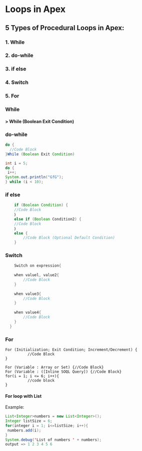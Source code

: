 
#                             Loops in Apex

##                     5 Types of Procedural Loops in Apex:

### 1. While
### 2. do-while
### 3. if else
### 4. Switch
### 5. For

 ### While
 ####   > While (Boolean Exit Condition)


### do-while
```java
do {
  //Code Block
}While (Boolean Exit Condition)
```

```java
int i = 5;   
do { 
 i++; 
System.out.println("GfG"); 
} while (i < 10); 
```


### if else
```java
  	if (Boolean Condition) {
  	//Code Block
  	｝
  	else if (Boolean Condition2) {
  	//Code Block
  	｝
  	else {
  		//Code Block (Optional Default Condition)
  	}
```

### Switch
```java
    Switch on expression{
  
  	when valuel, value2{
  		//Code Block
  	}
  	 
  	when value3{
  		//Code Block
  	}
  
  	when value4{
  		//Code Block
  	}
  }
```

### For
```
For (Initialization; Exit Condition; Increment/Decrement) {
          //Code Block
}

For (Variable : Array or Set) {//Code Block}
For (Variable : ([Inline SOQL Query]) {//Code Block}
for(i = 1; i <= 6; i++){
          //code block
}
```
#### For loop with List
Example:
```java
List<Integer>numbers = new List<Integer>();
Integer listSize = 6;
for(integer i = 1; i<=listSize; i++){
 numbers.add(i);
}
System.debug('List of numbers ' + numbers);
output => 1 2 3 4 5 6
```

   
